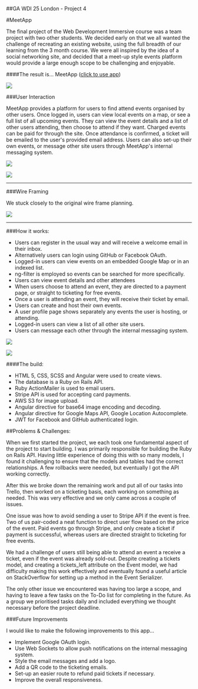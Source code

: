 ##GA WDI 25 London - Project 4

#MeetApp

The final project of the Web Development Immersive course was a team project with two other students. We decided early on that we all wanted the challenge of recreating an existing website, using the full breadth of our learning from the 3 month course. We were all inspired by the idea of a social networking site, and decided that a meet-up style events platform would provide a large enough scope to be challenging and enjoyable.

####The result is... MeetApp ([click to use app](https://meet-app-events.herokuapp.com/))

![](src/images/welcome.png)

###User Interaction

MeetApp provides a platform for users to find attend events organised by other users. Once logged in, users can view local events on a map, or see a full list of all upcoming events. They can view the event details and a list of other users attending, then choose to attend if they want. Charged events can be paid for through the site. Once attendance is confirmed, a ticket will be emailed to the user's provided email address. Users can also set-up their own events, or message other site users through MeetApp's internal messaging system.


![](src/images/eventList.png)

![](src/images/eventMap.png)

***

###Wire Framing

We stuck closely to the original wire frame planning.

![](src/images/wireframe.png)

***

###How it works:

* Users can register in the usual way and will receive a welcome email in their inbox.
* Alternatively users can login using GitHub or Facebook OAuth.
* Logged-in users can view events on an embedded Google Map or in an indexed list.
* ng-filter is employed so events can be searched for more specifically.
* Users can view event details and other attendees
* When users choose to attend an event, they are directed to a payment page, or straight to ticketing for free events.
* Once a user is attending an event, they will receive their ticket by email.
* Users can create and host their own events.
* A user profile page shows separately any events the user is hosting, or attending.
* Logged-in users can view a list of all other site users.
* Users can message each other through the internal messaging system.

![](src/images/stripeApi.png)

![](src/images/ticket.png)

####The build:

* HTML 5, CSS, SCSS and Angular were used to create views.
* The database is a Ruby on Rails API.
* Ruby ActionMailer is used to email users.
* Stripe API is used for accepting card payments.
* AWS S3 for image upload.
* Angular directive for base64 image encoding and decoding.
* Angular directive for Google Maps API, Google Location Autocomplete.
* JWT for Facebook and GitHub authenticated login.


##Problems & Challenges:

When we first started the project, we each took one fundamental aspect of the project to start building. I was primarily responsible for building the Ruby on Rails API. Having little experience of doing this with so many models, I found it challenging to ensure that the models and tables had the correct relationships. A few rollbacks were needed, but eventually I got the API working correctly.

After this we broke down the remaining work and put all of our tasks into Trello, then worked on a ticketing basis, each working on something as needed. This was very effective and we only came across a couple of issues.

One issue was how to avoid sending a user to Stripe API if the event is free. Two of us pair-coded a neat function to direct user flow based on the price of the event. Paid events go through Stripe, and only create a ticket if payment is successful, whereas users are directed straight to ticketing for free events.

We had a challenge of users still being able to attend an event a receive a ticket, even if the event was already sold-out. Despite creating a tickets model, and creating a tickets_left attribute on the Event model, we had difficulty making this work effectively and eventually found a useful article on StackOverflow for setting up a method in the Event Serializer.

The only other issue we encountered was having too large a scope, and having to leave a few tasks on the To-Do list for completing in the future. As a group we prioritised tasks daily and included everything we thought necessary before the project deadline.


###Future Improvements

I would like to make the following improvements to this app...

- Implement Google OAuth login.
- Use Web Sockets to allow push notifications on the internal messaging system.
- Style the email messages and add a logo.
- Add a QR code to the ticketing emails.
- Set-up an easier route to refund paid tickets if necessary.
- Improve the overall responsiveness.

